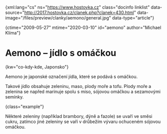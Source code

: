 
{xml:lang="cs" ns="https://www.hostovka.cz" class="docinfo linklist" data-source="http://2017.hostovka.cz/clanek.php?clanek=430.html" data-image="/files/preview/clanky/aemono/general.jpg" data-type="article"}

{ctime="2009-05-27" mtime="2020-03-10" id="aemono" author="Michael Klíma"}

# Aemono – jídlo s omáčkou

<!-- generated attribute kw by user_udpatekw.sh on 2020-02-28, do not edit -->

{kw="co-kdy-kde, Japonsko"}

Aemono je japonské označení jídla, které se podává s omáčkou.

Takové jídlo obsahuje zeleninu, maso, plody moře a tofu. Plody moře a zelenina se napřed marinuje spolu s miso, sójovou omáčkou a sezamovými semínky.

{class="example"}

Některé zeleniny (například brambory, dýně a fazole) se uvaří ve směsi cukru, zatímco jiné zeleniny se vaří v drůbežím vývaru ochuceném sójovou omáčkou.

